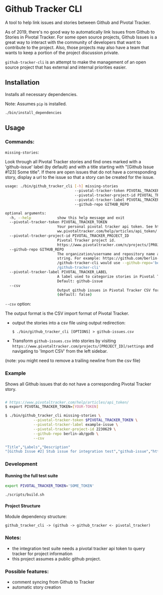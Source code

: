 # Github Tracker CLI

A tool to help link issues and stories between Github and Pivotal Tracker.

As of 2019, there's no good way to automatically link Issues from Github to Stories in Pivotal Tracker.  For some open source projects, Github Issues is a great way to interact with the community of developers that want to contribute to the project. Also, those projects may also have a team that wants to keep a portion of the project discussion private.

`github-tracker-cli` is an attempt to make the management of an open source project that has external and internal priorities easier. 


## Installation

Installs all necessary dependencies.

Note: Assumes `pip` is installed.

```bash
./bin/install_dependencies
```


## Usage

### Commands:

`missing-stories`: 

Look through all Pivotal Tracker stories and find ones marked with a 'github-issue' label (by default) and with a title starting with "[Github Issue #123] Some title".  If there are open issues that do not have a corresponding story, display a url to the issue so that a story can be created for the issue.


```bash
usage: ./bin/github_tracker_cli [-h] missing-stories 
	                            --pivotal-tracker-token PIVOTAL_TRACKER_TOKEN
                                --pivotal-tracker-project-id PIVOTAL_TRACKER_PROJECT_ID
                                --pivotal-tracker-label PIVOTAL_TRACKER_LABEL
                                --github-repo GITHUB_REPO

optional arguments:
  -h, --help            show this help message and exit
  --pivotal-tracker-token PIVOTAL_TRACKER_TOKEN
                        Your personal pivotal tracker api token. See https://w
                        ww.pivotaltracker.com/help/articles/api_token/
  --pivotal-tracker-project-id PIVOTAL_TRACKER_PROJECT_ID
                        Pivotal Tracker project id.
                        https://www.pivotaltracker.com/n/projects/[PROJECTID]
  --github-repo GITHUB_REPO
                        The organization/username and repository name as a
                        string. For example: https://github.com/berlin-ab
                        /github-tracker-cli would use --github-repo='berlin-ab
                        /github-tracker-cli'						  
  --pivotal-tracker-label PIVOTAL_TRACKER_LABEL
                        A label used to categorize stories in Pivotal Tracker.
                        Default: github-issue
  --csv
	                    Output github issues in Pivotal Tracker CSV format.
						(default: false)
```

`--csv` option:

The output format is the CSV import format of Pivotal Tracker. 

* output the stories into a csv file using output redirection:

	`$ ./bin/github_tracker_cli [OPTIONS] > github-issues.csv`

* Transform `github-issues.csv` into stories by visiting `https://www.pivotaltracker.com/projects/[PROJECT_ID]/settings` and navigating to 'Import CSV' from the left sidebar.

(note: you might need to remove a trailing newline from the csv file)


### Example

Shows all Github issues that do not have a corresponding Pivotal Tracker story.

```bash

# https://www.pivotaltracker.com/help/articles/api_token/
$ export PIVOTAL_TRACKER_TOKEN=[YOUR-TOKEN]

$ ./bin/github_tracker_cli missing-stories \
	         --pivotal-tracker-token $PIVOTAL_TRACKER_TOKEN \
			 --pivotal-tracker-label example-issue \
			 --pivotal-tracker-project-id 2230629 \
			 --github-repo berlin-ab/gpdb \
			 --csv

"Title","Labels","Description"
"[Github Issue #2] Stub issue for integration test","github-issue","https://github.com/berlin-ab/gpdb/issues/2"
```

### Development

#### Running the full test suite

```bash
export PIVOTAL_TRACKER_TOKEN='SOME_TOKEN'

./scripts/build.sh
```

#### Project Structure


Module dependency structure:

    github_tracker_cli -> (github -> github_tracker <- pivotal_tracker)
	

### Notes: 

* the integration test suite needs a pivotal tracker api token to query tracker for project information
* this project assumes a public github project.


### Possible features:

* comment syncing from Github to Tracker
* automatic story creation

